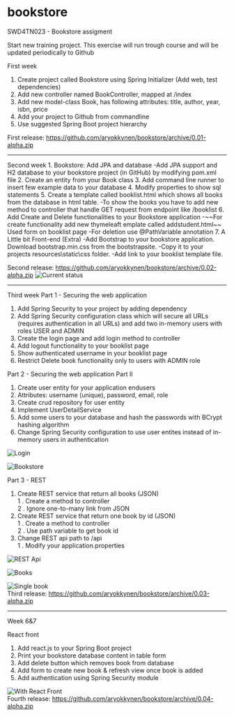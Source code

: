 # bookstore
SWD4TN023 - Bookstore assigment  

Start new training project. This exercise will run trough course and will be updated periodically to Github  
   
First week  
1. Create project called Bookstore using Spring Initializer (Add web, test dependencies)  
1. Add new controller named BookController, mapped at /index  
3. Add new model-class Book, has following attributes: title, author, year, isbn, price  
4. Add your project to Github from commandline    
5. Use suggested Spring Boot project hierarchy

First release: https://github.com/aryokkynen/bookstore/archive/0.01-alpha.zip  
<hr>  
Second week  
1. Bookstore: Add JPA and database  
   -Add JPA support and H2 database to your bookstore project (in GitHub) by modifying pom.xml file  
2. Create an entity from your Book class  
3. Add command line runner to insert few example data to your database  
4. Modify properties to show sql statements  
5. Create a template called booklist.html which shows all books from the database in html table.   
   -To show the books you have to add new method to controller that handle GET request from endpoint like /booklist  
6. Add Create and Delete functionalities to your Bookstore application  
  -~~For create functionality add new thymeleaft emplate called addstudent.html~~ Used form on booklist page  
  -For deletion use @PathVariable annotation  
7. A Little bit Front-end (Extra)  
  -Add Bootstrap to your bookstore application. Download bootstrap.min.css from the bootstrapsite.  
  -Copy it to your projects resources\static\css folder.  
  -Add link to your booklist template file.  
 
Second release: https://github.com/aryokkynen/bookstore/archive/0.02-alpha.zip
![Current status](/img/week2.png "Current status")
<hr>
Third week  
Part 1 - Securing the web application
  
1. Add Spring Security to your project by adding dependency  
2. Add Spring Security configuration class which will secure all URLs (requires authentication in all URLs) and add two in-memory users with roles USER and ADMIN  
3. Create the login page and add login method to controller  
4. Add logout functionality to your booklist page  
5. Show authenticated username in your booklist page  
6. Restrict Delete book functionality only to users with ADMIN role  

Part 2 - Securing the web application Part II 

1. Create user entity for your application endusers  
2. Attributes: username (unique), password, email, role  
3. Create crud repository for user entity  
4. Implement UserDetailService  
5. Add some users to your database and hash the passwords with BCrypt hashing algorithm  
6. Change Spring Security configuration to use user entites instead of in-memory users in authentication   

![Login](/img/week_3_login.png)  

![Bookstore](/img/week_3_bookstore.png)

Part 3 - REST

1. Create REST service that return all books (JSON)  
1  . Create a method to controller  
2  . Ignore one-to-many link from JSON  
2. Create REST service that return one book by id (JSON)  
1  . Create a method to controller  
2  . Use path variable to get book id  
3. Change REST api path to /api  
1  . Modify your application.properties

![REST Api](/img/week_3_rest_api.png)  

![Books](/img/week_3_rest_books.png)  

![Single book](/img/week_3_rest_single_book.png)  
Third release: https://github.com/aryokkynen/bookstore/archive/0.03-alpha.zip
<hr>

Week 6&7  
  
React front    
1. Add react.js to your Spring Boot project  
2. Print your bookstore database content in table form  
3. Add delete button which removes book from database  
4. Add form to create new book & refresh view once book is added  
5. Add authentication using Spring Security module  

![With React Front](https://github.com/aryokkynen/bookstore/blob/master/img/react_bookstore.png)  
Fourth release: https://github.com/aryokkynen/bookstore/archive/0.04-alpha.zip



